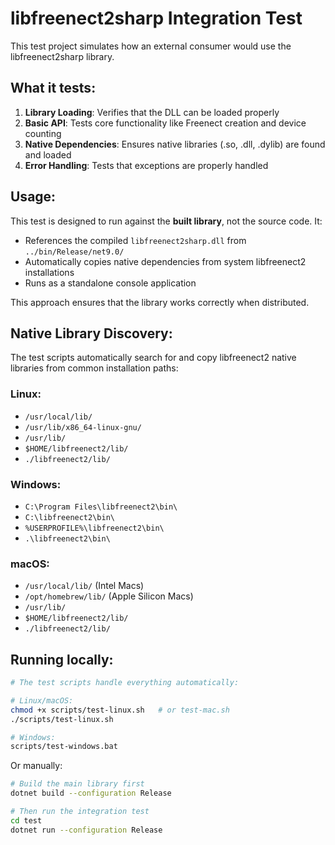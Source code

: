 # libfreenect2sharp Integration Test

This test project simulates how an external consumer would use the libfreenect2sharp library.

## What it tests:

1. **Library Loading**: Verifies that the DLL can be loaded properly
2. **Basic API**: Tests core functionality like Freenect creation and device counting
3. **Native Dependencies**: Ensures native libraries (.so, .dll, .dylib) are found and loaded
4. **Error Handling**: Tests that exceptions are properly handled

## Usage:

This test is designed to run against the **built library**, not the source code. It:

- References the compiled `libfreenect2sharp.dll` from `../bin/Release/net9.0/`
- Automatically copies native dependencies from system libfreenect2 installations
- Runs as a standalone console application

This approach ensures that the library works correctly when distributed.

## Native Library Discovery:

The test scripts automatically search for and copy libfreenect2 native libraries from common installation paths:

### Linux:
- `/usr/local/lib/`
- `/usr/lib/x86_64-linux-gnu/`
- `/usr/lib/`
- `$HOME/libfreenect2/lib/`
- `./libfreenect2/lib/`

### Windows:
- `C:\Program Files\libfreenect2\bin\`
- `C:\libfreenect2\bin\`
- `%USERPROFILE%\libfreenect2\bin\`
- `.\libfreenect2\bin\`

### macOS:
- `/usr/local/lib/` (Intel Macs)
- `/opt/homebrew/lib/` (Apple Silicon Macs)
- `/usr/lib/`
- `$HOME/libfreenect2/lib/`
- `./libfreenect2/lib/`

## Running locally:

```bash
# The test scripts handle everything automatically:

# Linux/macOS:
chmod +x scripts/test-linux.sh   # or test-mac.sh
./scripts/test-linux.sh

# Windows:
scripts/test-windows.bat
```

Or manually:
```bash
# Build the main library first
dotnet build --configuration Release

# Then run the integration test
cd test
dotnet run --configuration Release
```
